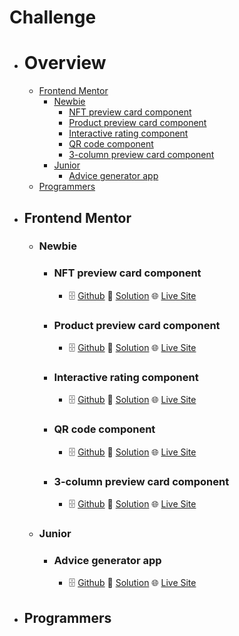 # Challenge

- # Overview
  - [Frontend Mentor](#frontend-mentor)
    - [Newbie](#newbie)
      - [NFT preview card component](#nft-preview-card-component)
      - [Product preview card component](#product-preview-card-component)
      - [Interactive rating component](#interactive-rating-component)
      - [QR code component](#qr-code-component)
      - [3-column preview card component](#3-column-preview-card-component)
    - [Junior](#junior)
      - [Advice generator app](#advice-generator-app)
  - [Programmers](#programmers)



- ## Frontend Mentor
    - ### Newbie
      - ### NFT preview card component 
        - 🗄️ [Github](https://github.com/PhilosopherProgrammer/NFT-preview-card-component) 🔮 [Solution](https://www.frontendmentor.io/solutions/nft-preview-card-component-9Vy2c_qQd) 🌐 [Live Site](https://philosopherprogrammer.github.io/NFT-preview-card-component/)
      - ### Product preview card component 
        - 🗄️ [Github](https://github.com/PhilosopherProgrammer/Product-preview-card-component) 🔮 [Solution](https://www.frontendmentor.io/solutions/product-preview-card-component-QNCnEZubQf) 🌐 [Live Site](https://philosopherprogrammer.github.io/Product-preview-card-component/)
      - ### Interactive rating component
        - 🗄️ [Github](https://github.com/PhilosopherProgrammer/interactive-rating-component) 🔮 [Solution](https://www.frontendmentor.io/solutions/interactive-rating-component-FhgSymMR15) 🌐 [Live Site](https://philosopherprogrammer.github.io/interactive-rating-component/)
      - ### QR code component
        - 🗄️ [Github](https://github.com/PhilosopherProgrammer/QR-code-component) 🔮 [Solution](https://www.frontendmentor.io/solutions/qr-code-component-ewg1LiCLQm) 🌐 [Live Site](https://philosopherprogrammer.github.io/QR-code-component/)
      - ### 3-column preview card component
        - 🗄️ [Github](https://github.com/PhilosopherProgrammer/3-column-preview-card-component) 🔮 [Solution](https://www.frontendmentor.io/solutions/3column-preview-card-component-qAqtwubECd) 🌐 [Live Site](https://philosopherprogrammer.github.io/3-column-preview-card-component/)
    - ### Junior
      - ### Advice generator app
        - 🗄️ [Github](https://github.com/PhilosopherProgrammer/advice-generator-app) 🔮 [Solution](https://www.frontendmentor.io/solutions/advice-generator-app-Y8qRN81VYG) 🌐 [Live Site](https://philosopherprogrammer.github.io/advice-generator-app/)


- ## Programmers

